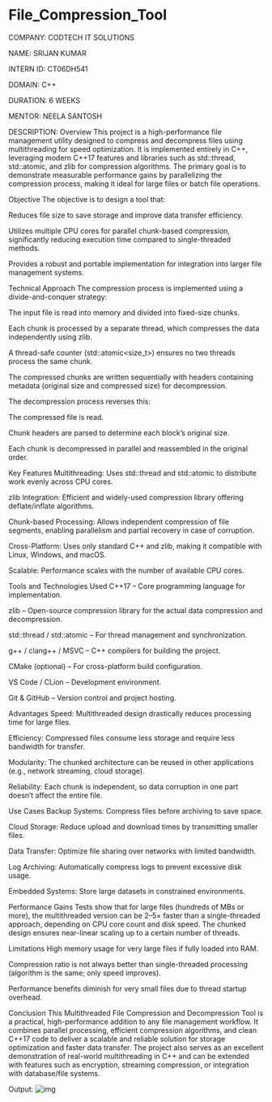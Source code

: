 # File_Compression_Tool


COMPANY: CODTECH IT SOLUTIONS

NAME: SRIJAN KUMAR

INTERN ID: CT06DH541

DOMAIN: C++

DURATION: 6 WEEKS

MENTOR: NEELA SANTOSH

DESCRIPTION:
Overview
This project is a high-performance file management utility designed to compress and decompress files using multithreading for speed optimization. It is implemented entirely in C++, leveraging modern C++17 features and libraries such as std::thread, std::atomic, and zlib for compression algorithms. The primary goal is to demonstrate measurable performance gains by parallelizing the compression process, making it ideal for large files or batch file operations.

Objective
The objective is to design a tool that:

Reduces file size to save storage and improve data transfer efficiency.

Utilizes multiple CPU cores for parallel chunk-based compression, significantly reducing execution time compared to single-threaded methods.

Provides a robust and portable implementation for integration into larger file management systems.

Technical Approach
The compression process is implemented using a divide-and-conquer strategy:

The input file is read into memory and divided into fixed-size chunks.

Each chunk is processed by a separate thread, which compresses the data independently using zlib.

A thread-safe counter (std::atomic<size_t>) ensures no two threads process the same chunk.

The compressed chunks are written sequentially with headers containing metadata (original size and compressed size) for decompression.

The decompression process reverses this:

The compressed file is read.

Chunk headers are parsed to determine each block’s original size.

Each chunk is decompressed in parallel and reassembled in the original order.

Key Features
Multithreading:
Uses std::thread and std::atomic to distribute work evenly across CPU cores.

zlib Integration:
Efficient and widely-used compression library offering deflate/inflate algorithms.

Chunk-based Processing:
Allows independent compression of file segments, enabling parallelism and partial recovery in case of corruption.

Cross-Platform:
Uses only standard C++ and zlib, making it compatible with Linux, Windows, and macOS.

Scalable:
Performance scales with the number of available CPU cores.

Tools and Technologies Used
C++17 – Core programming language for implementation.

zlib – Open-source compression library for the actual data compression and decompression.

std::thread / std::atomic – For thread management and synchronization.

g++ / clang++ / MSVC – C++ compilers for building the project.

CMake (optional) – For cross-platform build configuration.

VS Code / CLion – Development environment.

Git & GitHub – Version control and project hosting.

Advantages
Speed: Multithreaded design drastically reduces processing time for large files.

Efficiency: Compressed files consume less storage and require less bandwidth for transfer.

Modularity: The chunked architecture can be reused in other applications (e.g., network streaming, cloud storage).

Reliability: Each chunk is independent, so data corruption in one part doesn’t affect the entire file.

Use Cases
Backup Systems: Compress files before archiving to save space.

Cloud Storage: Reduce upload and download times by transmitting smaller files.

Data Transfer: Optimize file sharing over networks with limited bandwidth.

Log Archiving: Automatically compress logs to prevent excessive disk usage.

Embedded Systems: Store large datasets in constrained environments.

Performance Gains
Tests show that for large files (hundreds of MBs or more), the multithreaded version can be 2–5× faster than a single-threaded approach, depending on CPU core count and disk speed. The chunked design ensures near-linear scaling up to a certain number of threads.

Limitations
High memory usage for very large files if fully loaded into RAM.

Compression ratio is not always better than single-threaded processing (algorithm is the same; only speed improves).

Performance benefits diminish for very small files due to thread startup overhead.

Conclusion
This Multithreaded File Compression and Decompression Tool is a practical, high-performance addition to any file management workflow. It combines parallel processing, efficient compression algorithms, and clean C++17 code to deliver a scalable and reliable solution for storage optimization and faster data transfer. The project also serves as an excellent demonstration of real-world multithreading in C++ and can be extended with features such as encryption, streaming compression, or integration with database/file systems.

Output:
![img](https://github.com/user-attachments/assets/daba5948-e70c-4bb2-a6c6-bf57cbb8fd9b)

